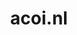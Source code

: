 ---
layout: post
title:  "acoi.nl"
internal_url:  "/dutchgov/acoi.nl.html"
subdomains_count: 2
all_subdomains_count: 2
urls_count: 2
ssl_rank: 0
http_rank: 90
url_link: /data/acoi.nl/urls.txt
all_subdomains_link: /data/acoi.nl/all_subdomains.txt
subdomains_link: /data/acoi.nl/subdomains.txt
categories: dutchgov
---